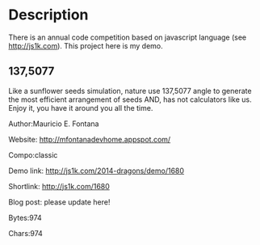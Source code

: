 
# Description
There is an annual code competition based on javascript language (see http://js1k.com). This project here is my demo.

## 137,5077

Like a sunflower seeds simulation, nature use 137,5077 angle to generate the most efficient arrangement of seeds AND, has not calculators like us. Enjoy it, you have it around you all the time.

Author:Mauricio E. Fontana

Website: http://mfontanadevhome.appspot.com/

Compo:classic

Demo link: http://js1k.com/2014-dragons/demo/1680

Shortlink: http://js1k.com/1680

Blog post: please update here!

Bytes:974

Chars:974
